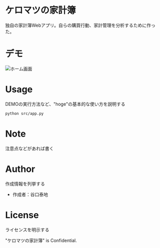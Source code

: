 # ケロマツの家計簿

独自の家計簿Webアプリ。自らの購買行動、家計管理を分析するために作った。

# デモ

![ホーム画面]("picture_home.png)

# Usage

DEMOの実行方法など、"hoge"の基本的な使い方を説明する

```bash
python src/app.py
```

# Note

注意点などがあれば書く

# Author

作成情報を列挙する

* 作成者：谷口泰地

# License
ライセンスを明示する

"ケロマツの家計簿" is Confidential.
